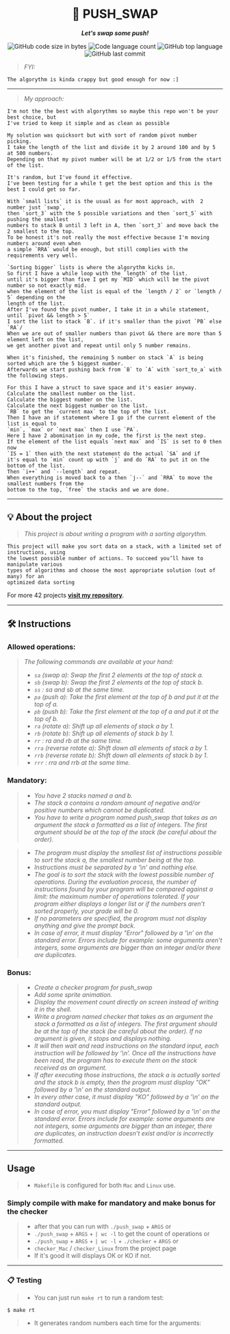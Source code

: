 <h1 align="center">
	📖 PUSH_SWAP
</h1>

<p align="center">
	<b><i>Let's swap some push!</i></b><br>
</p>

<p align="center">
	<img alt="GitHub code size in bytes" src="https://img.shields.io/github/languages/code-size/zstenger93/push_swap?color=lightblue" />
	<img alt="Code language count" src="https://img.shields.io/github/languages/count/zstenger93/push_swap?color=yellow" />
	<img alt="GitHub top language" src="https://img.shields.io/github/languages/top/zstenger93/push_swap?color=blue" />
	<img alt="GitHub last commit" src="https://img.shields.io/github/last-commit/zstenger93/push_swap?color=green" />
</p>

> _FYI:_

	The algorythm is kinda crappy but good enough for now :]

---

> _My approach:_

	I'm not the the best with algorythms so maybe this repo won't be your best choice, but
	I've tried to keep it simple and as clean as possible

	My solution was quicksort but with sort of random pivot number picking.
	I take the length of the list and divide it by 2 around 100 and by 5 at 500 numbers.
	Depending on that my pivot number will be at 1/2 or 1/5 from the start of the list.

	It's random, but I've found it effective.
	I've been testing for a while t get the best option and this is the best I could get so far.

	With `small lists` it is the usual as for most approach, with  2 number just `swap`,
	then `sort_3` with the 5 possible variations and then `sort_5` with pushing the smallest
	numbers to stack B until 3 left in A, then `sort_3` and move back the 2 smallest to the top.
	To be honest it's not really the most effective because I'm moving numbers around even when
	a simple `RRA` would be enough, but still complies with the requirements very well.

	`Sorting bigger` lists is where the algorythm kicks in.
	So first I have a while loop with the `length` of the list.
	until it's bigger than five I get my `MID` which will be the pivot number so not exactly mid.
	when the element of the list is equal of the `length / 2` or `length / 5` depending on the
	length of the list.
	After I've found the pivot number, I take it in a while statement, until `pivot && length > 5`
	I sort the list to stack `B`. if it's smaller than the pivot `PB` else `RA`/
	When we are out of smaller numbers than pivot && there are more than 5 element left on the list,
	we get another pivot and repeat until only 5 number remains.

	When it's finished, the remaining 5 number on stack `A` is being sorted which are the 5 biggest number.
	Afterwards we start pushing back from `B` to `A` with `sort_to_a` with the following steps.

	For this I have a struct to save space and it's easier anyway.
	Calculate the smallest number on the list.
	Calculate the biggest number on the list.
	Calculate the next biggest number on the list.
	`RB` to get the `current max` to the top of the list.
	Then I have an if statement where I go if the current element of the list is equal to
	`min`, `max` or `next max` then I use `PA`.
	Here I have 2 abomination in my code, the first is the next step.
	If the element of the list equals `next max` and `IS` is set to 0 then now
	`IS = 1` then with the next statement do the actual `SA` and if
	it's equal to `min` count up with `j` and do `RA` to put it on the bottom of the list.
	Then `i++` and `--length` and repeat.
	When everything is moved back to a then `j--` and `RRA` to move the smallest numbers from the
	bottom to the top, `free` the stacks and we are done.

---

## 💡 About the project

> _This project is about writing a program with a sorting algorythm._

	This project will make you sort data on a stack, with a limited set of instructions, using
    the lowest possible number of actions. To succeed you’ll have to manipulate various
    types of algorithms and choose the most appropriate solution (out of many) for an
    optimized data sorting

For more 42 projects [**visit my repository**](https://github.com/zstenger93).

---

## 🛠️ Instructions

### Allowed operations:
> <i>The following commands are available at your hand:
> - `sa` (swap a): Swap the first 2 elements at the top of stack a.
> - `sb` (swap b): Swap the first 2 elements at the top of stack b.
> - `ss` : sa and sb at the same time.
> - `pa` (push a): Take the first element at the top of b and put it at the top of a.
> - `pb` (push b): Take the first element at the top of a and put it at the top of b.
> - `ra` (rotate a): Shift up all elements of stack a by 1.
> - `rb` (rotate b): Shift up all elements of stack b by 1.
> - `rr` : ra and rb at the same time.
> - `rra` (reverse rotate a): Shift down all elements of stack a by 1.
> - `rrb` (reverse rotate b): Shift down all elements of stack b by 1.
> - `rrr` : rra and rrb at the same time.</i>

### Mandatory:
> - <i>You have 2 stacks named a and b.
> - The stack a contains a random amount of negative and/or positive numbers
which cannot be duplicated.
> - You have to write a program named push_swap that takes as an argument the stack
a formatted as a list of integers. The first argument should be at the top of the
stack (be careful about the order).

> - The program must display the smallest list of instructions possible to sort the stack
a, the smallest number being at the top.
> - Instructions must be separated by a ’\n’ and nothing else.
> - The goal is to sort the stack with the lowest possible number of operations. During
the evaluation process, the number of instructions found by your program will be
compared against a limit: the maximum number of operations tolerated. If your
program either displays a longer list or if the numbers aren’t sorted properly, your
grade will be 0.
> - If no parameters are specified, the program must not display anything and give the
prompt back.
> - In case of error, it must display "Error" followed by a ’\n’ on the standard error.
Errors include for example: some arguments aren’t integers, some arguments are
bigger than an integer and/or there are duplicates.</i>

### Bonus:
> - <i>Create a checker program for push_swap
> - Add some sprite animation.
> - Display the movement count directly on screen instead of writing it in the shell.
> - Write a program named checker that takes as an argument the stack a formatted
as a list of integers. The first argument should be at the top of the stack (be careful
about the order). If no argument is given, it stops and displays nothing.
> -  It will then wait and read instructions on the standard input, each instruction will
be followed by ’\n’. Once all the instructions have been read, the program has to
execute them on the stack received as an argument.
> -  If after executing those instructions, the stack a is actually sorted and the stack b
is empty, then the program must display "OK" followed by a ’\n’ on the standard
output.
> - In every other case, it must display "KO" followed by a ’\n’ on the standard output.
> - In case of error, you must display "Error" followed by a ’\n’ on the standard error. Errors include for example: some arguments are not integers, some arguments
are bigger than an integer, there are duplicates, an instruction doesn’t exist and/or
is incorrectly formatted.</i>

---

## Usage

> - `Makefile` is configured for both `Mac` and `Linux` use.

### Simply compile with make for mandatory and make bonus for the checker
> - after that you can run with `./push_swap` + `ARGS` or
> - `./push_swap` + `ARGS` + `| wc -l` to get the count of operations or
> - `./push_swap` + `ARGS` + `| wc -l` + `./checker` + `ARGS` or
> - `checker_Mac` / `checker_Linux` from the project page
> - If it's good it will displays OK or KO if not.

---

### 📋 Testing

> - You can just run `make rt` to run a random test:
```shell
$ make rt
```
> - It generates random numbers each time for the arguments:
